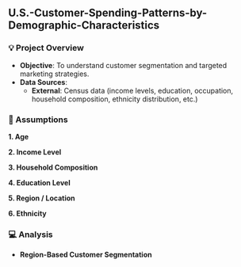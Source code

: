 ## U.S.-Customer-Spending-Patterns-by-Demographic-Characteristics

### :bulb: Project Overview

* **Objective**: To understand customer segmentation and targeted marketing strategies.
* **Data Sources**: 
    * **External**: Census data (income levels, education, occupation, household composition, ethnicity distribution, etc.)

### :pencil: Assumptions

**1. Age**  

**2. Income Level**  

**3. Household Composition**  

**4. Education Level**  

**5. Region / Location**  

**6. Ethnicity**  



### :computer: Analysis

*  **Region-Based Customer Segmentation**



